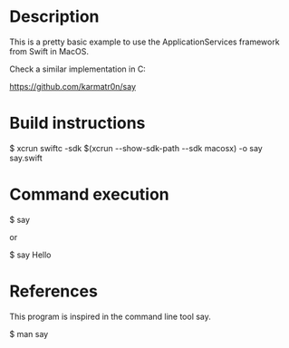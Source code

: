 Description
===========
This is a pretty basic example to use the ApplicationServices framework
from Swift in MacOS.

Check a similar implementation in C:

https://github.com/karmatr0n/say

Build instructions
=====================

$ xcrun swiftc -sdk $(xcrun --show-sdk-path --sdk macosx) -o say say.swift

Command execution
=================

$ say

or

$ say Hello

References
==========
This program is inspired in the command line tool say.

$ man say
